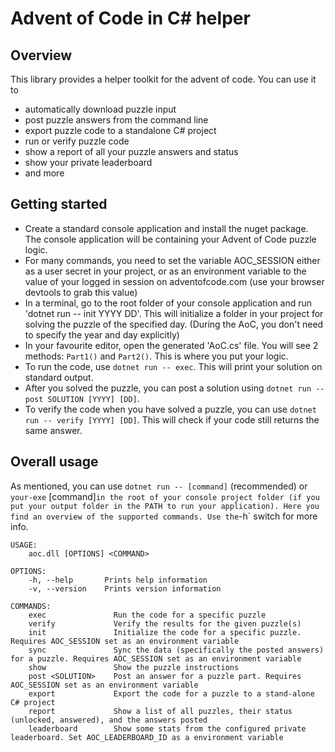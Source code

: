 ﻿# Advent of Code in C# helper

## Overview

This library provides a helper toolkit for the advent of code. You can use it to 

- automatically download puzzle input
- post puzzle answers from the command line
- export puzzle code to a standalone C# project
- run or verify puzzle code
- show a report of all your puzzle answers and status
- show your private leaderboard
- and more

## Getting started

* Create a standard console application and install the nuget package. The console application will be containing your Advent of Code puzzle logic.
* For many commands, you need to set the variable AOC_SESSION either as a user secret in your project, or as an environment variable to the value of your logged in session on adventofcode.com (use your browser devtools to grab this value)
* In a terminal, go to the root folder of your console application and run 'dotnet run -- init YYYY DD'. This will initialize a folder in your project for solving the puzzle of the specified day. (During the AoC, you don't need to specify the year and day explicitly)
* In your favourite editor, open the generated 'AoC.cs' file. You will see 2 methods: `Part1()` and `Part2()`. This is where you put your logic. 
* To run the code, use `dotnet run -- exec`. This will print your solution on standard output.
* After you solved the puzzle, you can post a solution using `dotnet run -- post SOLUTION [YYYY] [DD]`. 
* To verify the code when you have solved a puzzle, you can use `dotnet run -- verify [YYYY] [DD]`. This will check if your code still returns the same answer.

## Overall usage

As mentioned, you can use `dotnet run -- [command]` (recommended) or `your-exe` [command]` in the root of your console project folder (if you put your output folder in the PATH to run your application). Here you find an overview of the supported commands. Use the `-h` switch for more info.

```
USAGE:
    aoc.dll [OPTIONS] <COMMAND>

OPTIONS:
    -h, --help       Prints help information
    -v, --version    Prints version information

COMMANDS:
    exec               Run the code for a specific puzzle
    verify             Verify the results for the given puzzle(s)
    init               Initialize the code for a specific puzzle. Requires AOC_SESSION set as an environment variable
    sync               Sync the data (specifically the posted answers) for a puzzle. Requires AOC_SESSION set as an environment variable
    show               Show the puzzle instructions
    post <SOLUTION>    Post an answer for a puzzle part. Requires AOC_SESSION set as an environment variable
    export             Export the code for a puzzle to a stand-alone C# project
    report             Show a list of all puzzles, their status (unlocked, answered), and the answers posted
    leaderboard        Show some stats from the configured private leaderboard. Set AOC_LEADERBOARD_ID as a environment variable
```

